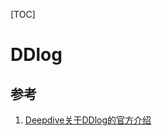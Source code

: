 [TOC]

# DDlog

## 参考

1. [Deepdive关于DDlog的官方介绍](http://deepdive.stanford.edu/writing-dataflow-ddlog)